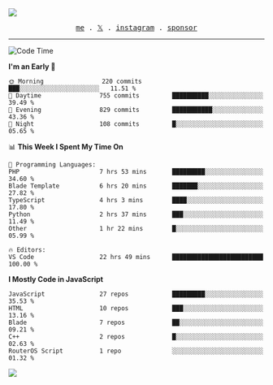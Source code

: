 <img style="bottom: 800px;" src="https://imgur.com/rilHVxA.png"/>
<p align="center">
  <samp>
    <a href="https://fayln.com">me</a> .
    <!-- <a href="https://fayln.com/projects">projects</a> . -->
    <a href="https://go.fayln.com/twitter">𝕏</a> .
    <a href="https://go.fayln.com/instagram">instagram</a> .
<!--     <a href="https://go.fayln.com/polywork">polywork</a> . -->
    <a href="https://github.com/sponsors/faridhnzz">sponsor</a>
  </samp>
</p>

---
<!--START_SECTION:waka-->
![Code Time](http://img.shields.io/badge/Code%20Time-3%2C485%20hrs%2010%20mins-blue)

**I'm an Early 🐤** 

```text
🌞 Morning                220 commits         ███░░░░░░░░░░░░░░░░░░░░░░   11.51 % 
🌆 Daytime                755 commits         ██████████░░░░░░░░░░░░░░░   39.49 % 
🌃 Evening                829 commits         ███████████░░░░░░░░░░░░░░   43.36 % 
🌙 Night                  108 commits         █░░░░░░░░░░░░░░░░░░░░░░░░   05.65 % 
```


📊 **This Week I Spent My Time On** 

```text
💬 Programming Languages: 
PHP                      7 hrs 53 mins       █████████░░░░░░░░░░░░░░░░   34.60 % 
Blade Template           6 hrs 20 mins       ███████░░░░░░░░░░░░░░░░░░   27.82 % 
TypeScript               4 hrs 3 mins        ████░░░░░░░░░░░░░░░░░░░░░   17.80 % 
Python                   2 hrs 37 mins       ███░░░░░░░░░░░░░░░░░░░░░░   11.49 % 
Other                    1 hr 22 mins        █░░░░░░░░░░░░░░░░░░░░░░░░   05.99 % 

🔥 Editors: 
VS Code                  22 hrs 49 mins      █████████████████████████   100.00 % 
```

**I Mostly Code in JavaScript** 

```text
JavaScript               27 repos            █████████░░░░░░░░░░░░░░░░   35.53 % 
HTML                     10 repos            ███░░░░░░░░░░░░░░░░░░░░░░   13.16 % 
Blade                    7 repos             ██░░░░░░░░░░░░░░░░░░░░░░░   09.21 % 
C++                      2 repos             █░░░░░░░░░░░░░░░░░░░░░░░░   02.63 % 
RouterOS Script          1 repo              ░░░░░░░░░░░░░░░░░░░░░░░░░   01.32 % 
```




<!--END_SECTION:waka-->

![](https://hit.yhype.me/github/profile?user_id=29797712)
